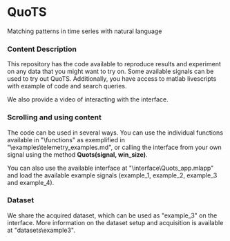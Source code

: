 # QuoTS
Matching patterns in time series with natural language

### Content Description
This repository has the code available to reproduce results and experiment
on any data that you might want to try on.
Some available signals can be used to try out QuoTS. 
Additionally, you have access to matlab livescripts with example of code
and search queries. 

We also provide a video of interacting with the interface.

### Scrolling and using content

The code can be used in several ways. You can use the individual functions available in "\functions\" as exemplified in "\examples\telemetry_examples.md", or calling the interface
from your own signal using the method **Quots(signal, win_size)**.

You can also use the available interface at "\interface\Quots_app.mlapp" and load the available example signals (example_1, example_2, example_3 and example_4). 

### Dataset

We share the acquired dataset, which can be used as "example_3" on the interface. More information on the dataset setup and acquisition is available at "datasets\example3\".

